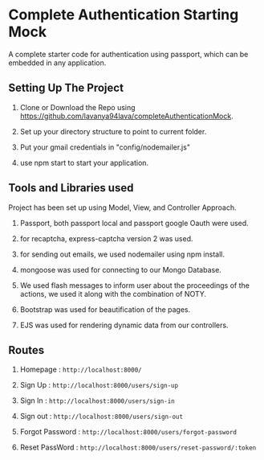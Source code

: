 
Complete Authentication Starting Mock
===========================

A complete starter code for authentication using passport, which can be embedded in any application.

Setting Up The Project 
----------------------
1. Clone or Download the Repo using https://github.com/lavanya94lava/completeAuthenticationMock.

2. Set up your directory structure to point to current folder.

3. Put your gmail credentials in "config/nodemailer.js"

4. use npm start to start your application. 



Tools and Libraries used
---------------
Project has been set up using Model, View, and Controller Approach.

1. Passport, both passport local and passport google Oauth were used.

2. for recaptcha, express-captcha version 2 was used.

3. for sending out emails, we used nodemailer using npm install.

4. mongoose was used for connecting to our Mongo Database.

5. We used flash messages to inform user about the proceedings of the actions, we used it along with the combination of NOTY.

6. Bootstrap was used for beautification of the pages.

7. EJS was used for rendering dynamic data from our controllers.


Routes
-------

1. Homepage : `http://localhost:8000/`

2. Sign Up : `http://localhost:8000/users/sign-up`

3. Sign In : `http://localhost:8000/users/sign-in`

4. Sign out : `http://localhost:8000/users/sign-out`

5. Forgot Password : `http://localhost:8000/users/forgot-password`

6. Reset PassWord : `http://localhost:8000/users/reset-password/:token`
